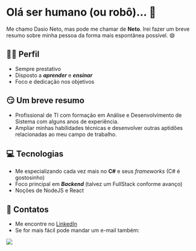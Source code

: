 # Olá ser humano (ou robô)... 👋

Me chamo Dasio Neto, mas pode me chamar de  **Neto**. Irei fazer um breve resumo sobre minha pessoa da forma mais espontânea possível. 😄

## 🙋‍♂️ Perfil

 - Sempre prestativo
 - Disposto a ***aprender*** e ***ensinar***
 - Foco e dedicação nos objetivos

## 😏 Um breve resumo

 - Profissional de TI com formação em Análise e Desenvolvimento de Sistema com alguns anos de experiência.
 - Ampliar minhas habilidades técnicas e desenvolver outras aptidões relacionadas ao meu campo de trabalho.

## 💻 Tecnologias

 - Me especializando cada vez mais no **C#** e seus *frameworks* (C# é gostosinho)
 - Foco principal em ***Backend*** (talvez um FullStack conforme avanço)
 - Noções de NodeJS e React

## 📨 Contatos

 - Me encontre no [LinkedIn](https://www.linkedin.com/in/dasio-neto-0606/) 
 - Se for mais fácil pode mandar um e-mail também:
 
 <a href="mailto:dacvannucchi@gmail.com?"><img src="https://img.shields.io/badge/gmail-%23DD0031.svg?&style=for-the-badge&logo=gmail&logoColor=white"/></a>
